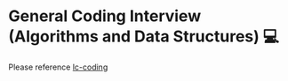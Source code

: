 # <a name="coding"></a> General Coding Interview (Algorithms and Data Structures) :computer: 

Please reference [lc-coding](https://github.com/alirezadir/Machine-Learning-Interviews/blob/main/src/lc-coding.md)
